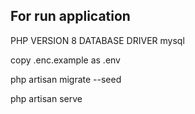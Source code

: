 
## For run application
PHP VERSION 8
DATABASE DRIVER mysql

copy .enc.example as .env



php artisan migrate --seed

php artisan serve
